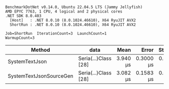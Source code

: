 ```

BenchmarkDotNet v0.14.0, Ubuntu 22.04.5 LTS (Jammy Jellyfish)
AMD EPYC 7763, 1 CPU, 4 logical and 2 physical cores
.NET SDK 8.0.403
  [Host]   : .NET 8.0.10 (8.0.1024.46610), X64 RyuJIT AVX2
  ShortRun : .NET 8.0.10 (8.0.1024.46610), X64 RyuJIT AVX2

Job=ShortRun  IterationCount=3  LaunchCount=1  
WarmupCount=3  

```
| Method                  | data                 | Mean     | Error     | StdDev    | Min      | Max      | Gen0   | Allocated |
|------------------------ |--------------------- |---------:|----------:|----------:|---------:|---------:|-------:|----------:|
| SystemTextJson          | Seria(...)Class [28] | 3.940 μs | 0.3000 μs | 0.0164 μs | 3.922 μs | 3.952 μs | 0.0229 |   2.07 KB |
| SystemTextJsonSourceGen | Seria(...)Class [28] | 3.082 μs | 0.1583 μs | 0.0087 μs | 3.072 μs | 3.089 μs | 0.0267 |    2.2 KB |
